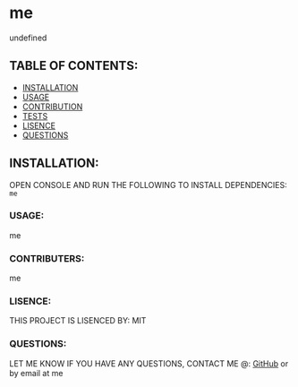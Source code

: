 # me
  undefined
  ## TABLE OF CONTENTS:
  * [INSTALLATION](#installation)
  * [USAGE](#usage)
  * [CONTRIBUTION](#contribution)
  * [TESTS](#test) 
  * [LISENCE](#lisence)
  * [QUESTIONS](#questions)
  ## INSTALLATION:
  OPEN CONSOLE AND RUN THE FOLLOWING TO INSTALL DEPENDENCIES:
  ```me```
  ### USAGE:
  me
  ### CONTRIBUTERS:
  me
  ### LISENCE:
  THIS PROJECT IS LISENCED BY:
  MIT
  ### QUESTIONS:
  LET ME KNOW IF YOU HAVE ANY QUESTIONS, CONTACT ME @:
  [GitHub](https://github.com/me) or 
  by email at me
   